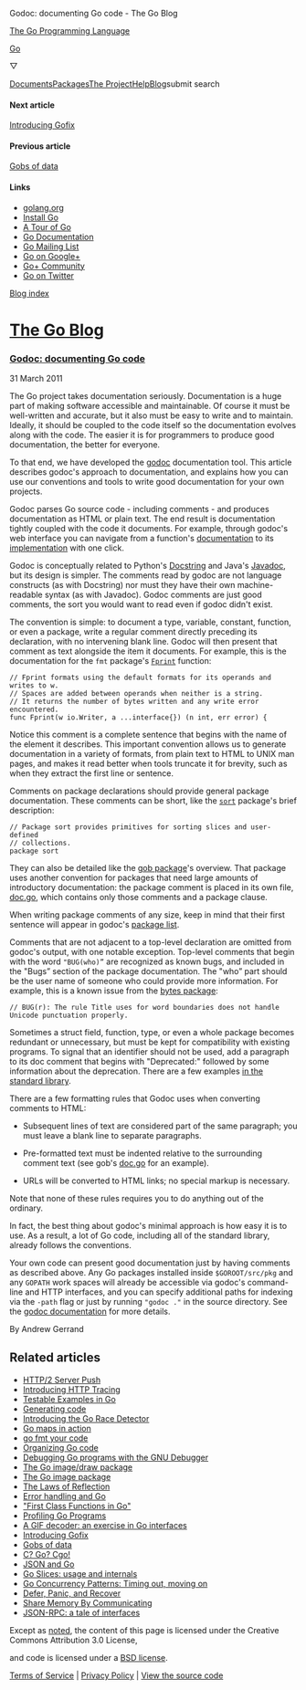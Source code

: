 Godoc: documenting Go code - The Go Blog

[The Go Programming Language](//golang.org/)

[Go](//golang.org/)

▽

[Documents](//golang.org/doc/)[Packages](//golang.org/pkg/)[The Project](//golang.org/project/)[Help](//golang.org/help/)[Blog](/)submit search

#### Next article

[Introducing Gofix](/introducing-gofix)

#### Previous article

[Gobs of data](/gobs-of-data)

#### Links

- [golang.org](//golang.org/)
- [Install Go](//golang.org/doc/install.html)
- [A Tour of Go](//tour.golang.org/)
- [Go Documentation](//golang.org/doc/)
- [Go Mailing List](//groups.google.com/group/golang-nuts)
- [Go on Google+](//plus.google.com/101406623878176903605)
- [Go+ Community](//plus.google.com/communities/114112804251407510571)
- [Go on Twitter](//twitter.com/golang)

[Blog index](/index)

# [The Go Blog](/)

### [Godoc: documenting Go code](/godoc-documenting-go-code)

31 March 2011

The Go project takes documentation seriously. Documentation is a huge part of making software accessible and maintainable.
Of course it must be well-written and accurate, but it also must be easy to write and to maintain. Ideally, it
should be coupled to the code itself so the documentation evolves along with the code. The easier it is for programmers
to produce good documentation, the better for everyone.


To that end, we have developed the
[godoc](https://golang.org/cmd/godoc/) documentation tool. This article describes godoc's approach to documentation, and explains how
you can use our conventions and tools to write good documentation for your own projects.


Godoc parses Go source code - including comments - and produces documentation as HTML or plain text. The end result is documentation
tightly coupled with the code it documents. For example, through godoc's web interface you can navigate from
a function's
[documentation](https://golang.org/pkg/strings/#HasPrefix) to its
[implementation](https://golang.org/src/pkg/strings/strings.go#L493) with one click.


Godoc is conceptually related to Python's
[Docstring](http://www.python.org/dev/peps/pep-0257/) and Java's
[Javadoc](http://www.oracle.com/technetwork/java/javase/documentation/index-jsp-135444.html), but its design is simpler. The comments read by godoc are not language constructs (as with Docstring)
nor must they have their own machine-readable syntax (as with Javadoc). Godoc comments are just good comments,
the sort you would want to read even if godoc didn't exist.


The convention is simple: to document a type, variable, constant, function, or even a package, write a regular comment directly
preceding its declaration, with no intervening blank line. Godoc will then present that comment as text alongside
the item it documents. For example, this is the documentation for the
`fmt` package's
[`Fprint`](https://golang.org/pkg/fmt/#Fprint) function:


```
// Fprint formats using the default formats for its operands and writes to w.
// Spaces are added between operands when neither is a string.
// It returns the number of bytes written and any write error encountered.
func Fprint(w io.Writer, a ...interface{}) (n int, err error) {
```

Notice this comment is a complete sentence that begins with the name of the element it describes. This important convention
allows us to generate documentation in a variety of formats, from plain text to HTML to UNIX man pages, and makes
it read better when tools truncate it for brevity, such as when they extract the first line or sentence.


Comments on package declarations should provide general package documentation. These comments can be short, like the
[`sort`](https://golang.org/pkg/sort/) package's brief description:


```
// Package sort provides primitives for sorting slices and user-defined
// collections.
package sort
```

They can also be detailed like the
[gob package](https://golang.org/pkg/encoding/gob/)'s overview. That package uses another convention for packages that need large amounts of
introductory documentation: the package comment is placed in its own file,
[doc.go](https://golang.org/src/pkg/encoding/gob/doc.go), which contains only those comments and a package clause.


When writing package comments of any size, keep in mind that their first sentence will appear in godoc's
[package list](https://golang.org/pkg/).


Comments that are not adjacent to a top-level declaration are omitted from godoc's output, with one notable exception.
Top-level comments that begin with the word
`"BUG(who)”` are recognized as known bugs, and included in the "Bugs” section of the package documentation. The "who”
part should be the user name of someone who could provide more information. For example, this is a known issue
from the
[bytes package](https://golang.org/pkg/bytes/#pkg-note-BUG):


```
// BUG(r): The rule Title uses for word boundaries does not handle Unicode punctuation properly.
```

Sometimes a struct field, function, type, or even a whole package becomes redundant or unnecessary, but must be kept for
compatibility with existing programs. To signal that an identifier should not be used, add a paragraph to its
doc comment that begins with "Deprecated:" followed by some information about the deprecation. There
are a few examples
[in the standard library](https://golang.org/search?q=Deprecated:).


There are a few formatting rules that Godoc uses when converting comments to HTML:


- Subsequent lines of text are considered part of the same paragraph; you must leave a blank line to separate paragraphs.

- Pre-formatted text must be indented relative to the surrounding comment text (see gob's
     [doc.go](https://golang.org/src/pkg/encoding/gob/doc.go) for an example).

- URLs will be converted to HTML links; no special markup is necessary.

Note that none of these rules requires you to do anything out of the ordinary.


In fact, the best thing about godoc's minimal approach is how easy it is to use. As a result, a lot of Go code, including
all of the standard library, already follows the conventions.


Your own code can present good documentation just by having comments as described above. Any Go packages installed inside
`$GOROOT/src/pkg` and any
`GOPATH` work spaces will already be accessible via godoc's command-line and HTTP interfaces, and you can specify
additional paths for indexing via the
`-path` flag or just by running
`"godoc ."` in the source directory. See the
[godoc documentation](https://golang.org/cmd/godoc/) for more details.


By Andrew Gerrand

## Related articles

- [HTTP/2 Server Push](/h2push)
- [Introducing HTTP Tracing](/http-tracing)
- [Testable Examples in Go](/examples)
- [Generating code](/generate)
- [Introducing the Go Race Detector](/race-detector)
- [Go maps in action](/go-maps-in-action)
- [go fmt your code](/go-fmt-your-code)
- [Organizing Go code](/organizing-go-code)
- [Debugging Go programs with the GNU Debugger](/debugging-go-programs-with-gnu-debugger)
- [The Go image/draw package](/go-imagedraw-package)
- [The Go image package](/go-image-package)
- [The Laws of Reflection](/laws-of-reflection)
- [Error handling and Go](/error-handling-and-go)
- ["First Class Functions in Go"](/first-class-functions-in-go-and-new-go)
- [Profiling Go Programs](/profiling-go-programs)
- [A GIF decoder: an exercise in Go interfaces](/gif-decoder-exercise-in-go-interfaces)
- [Introducing Gofix](/introducing-gofix)
- [Gobs of data](/gobs-of-data)
- [C? Go? Cgo!](/c-go-cgo)
- [JSON and Go](/json-and-go)
- [Go Slices: usage and internals](/go-slices-usage-and-internals)
- [Go Concurrency Patterns: Timing out, moving on](/go-concurrency-patterns-timing-out-and)
- [Defer, Panic, and Recover](/defer-panic-and-recover)
- [Share Memory By Communicating](/share-memory-by-communicating)
- [JSON-RPC: a tale of interfaces](/json-rpc-tale-of-interfaces)

Except as
[noted](https://developers.google.com/site-policies#restrictions), the content of this page is licensed under the Creative Commons Attribution 3.0 License,


and code is licensed under a
[BSD license](//golang.org/LICENSE).


[Terms of Service](//golang.org/doc/tos.html) \|
[Privacy Policy](//www.google.com/intl/en/policies/privacy/) \|
[View the source code](https://go.googlesource.com/blog/)